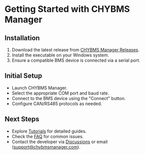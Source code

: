 # Getting Started with CHYBMS Manager

  ## Installation
  1. Download the latest release from [CHYBMS Manager Releases](https://github.com/pakfones/BMS_MANAGER/releases).
  2. Install the executable on your Windows system.
  3. Ensure a compatible BMS device is connected via a serial port.

  ## Initial Setup
  - Launch CHYBMS Manager.
  - Select the appropriate COM port and baud rate.
  - Connect to the BMS device using the "Connect" button.
  - Configure CAN/RS485 protocols as needed.

  ## Next Steps
  - Explore [Tutorials](Tutorials) for detailed guides.
  - Check the [FAQ](FAQ) for common issues.
  - Contact the developer via [Discussions](https://github.com/pakfones/bms-manager-docs/discussions) or email (support@chybmsmanager.com).